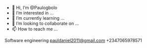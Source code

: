 - 👋 Hi, I’m @Paulogbolo
- 👀 I’m interested in ...
- 🌱 I’m currently learning ...
- 💞️ I’m looking to collaborate on ...
- 📫 How to reach me ...

<!---
Paulogbolo/Paulogbolo is a ✨ special ✨ repository because its `README.md` (this file) appears on your GitHub profile.
You can click the Preview link to take a look at your changes.
--->
Software engineering 
pauldaniel2011@gmail.com
+2347065978571 
